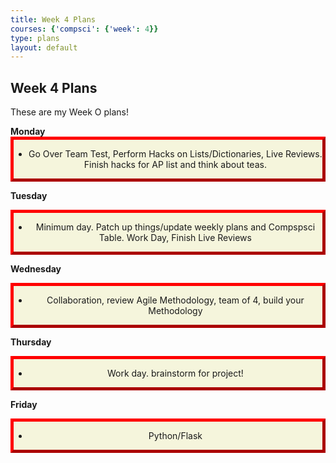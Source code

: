 ```yaml
---
title: Week 4 Plans
courses: {'compsci': {'week': 4}}
type: plans
layout: default
---
```


## Week 4 Plans
<style>
.myDiv {
  border: 5px outset red;
  background-color: beige;
  text-align: center;
}
</style>

<body>
These are my Week O plans!
<p>                 
</p>
<strong>Monday</strong>
<div class="myDiv">
  <ul> <li>  Go Over Team Test, Perform Hacks on Lists/Dictionaries, Live Reviews. Finish hacks for AP list and think about teas. </li> </ul>
</div>

<strong>Tuesday</strong>
<div class="myDiv">
    <ul> <li>  Minimum day. Patch up things/update weekly plans and Compspsci Table. Work Day, Finish Live Reviews</li> </ul>
</div>


<strong>Wednesday</strong>
<div class="myDiv">
    <ul> <li> Collaboration, review Agile Methodology, team of 4, build your Methodology </li> </ul>
</div>


<strong>Thursday</strong>
<div class="myDiv">
    <ul> <li>  Work day. brainstorm for project! </li> </ul>
</div>


<strong>Friday</strong>
<div class="myDiv">
    <ul> <li>  Python/Flask </li> </ul>
</div>




